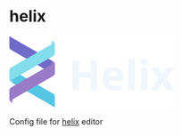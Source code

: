 # helix
<picture>
  <source media="(prefers-color-scheme: light),(prefers-color-scheme: dark)" srcset="/helix-editor/helix/raw/master/logo_dark.svg" class="source-dark">
  <source media="not all" srcset="/helix-editor/helix/raw/master/logo_light.svg" class="source-light">
  <img alt="Helix" height="128" src="https://raw.githubusercontent.com/helix-editor/helix/master/logo_dark.svg" style="visibility:visible;max-width:100%;">
</picture>

Config file for [helix](https://github.com/helix-editor/helix) editor
